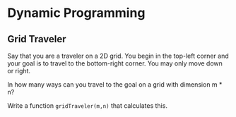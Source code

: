 # Dynamic Programming

## Grid Traveler
Say that you are a traveler on a 2D grid. You begin in the top-left corner and your goal is to travel to the bottom-right corner. You may only move down or right.

In how many ways can you travel to the goal on a grid with dimension m * n?

Write a function `gridTraveler(m,n)` that calculates this.